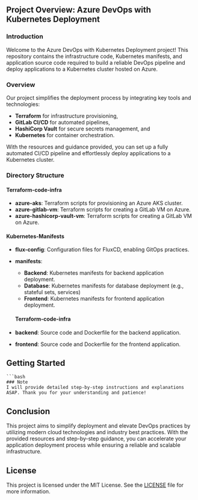 ## Project Overview: Azure DevOps with Kubernetes Deployment

### Introduction
Welcome to the Azure DevOps with Kubernetes Deployment project! This repository contains the infrastructure code, Kubernetes manifests, and application source code required to build a reliable DevOps pipeline and deploy applications to a Kubernetes cluster hosted on Azure.

### Overview
Our project simplifies the deployment process by integrating key tools and technologies:

- **Terraform** for infrastructure provisioning,
- **GitLab CI/CD** for automated pipelines,
- **HashiCorp Vault** for secure secrets management, and
- **Kubernetes** for container orchestration.

With the resources and guidance provided, you can set up a fully automated CI/CD pipeline and effortlessly deploy applications to a Kubernetes cluster.

### Directory Structure
#### Terraform-code-infra
- **azure-aks**: Terraform scripts for provisioning an Azure AKS cluster.
- **azure-gitlab-vm**: Terraform scripts for creating a GitLab VM on Azure.
- **azure-hashicorp-vault-vm**: Terraform scripts for creating a GitLab VM on Azure.

#### Kubernetes-Manifests
- **flux-config**: Configuration files for FluxCD, enabling GitOps practices.
- **manifests**: 
    - **Backend**: Kubernetes manifests for backend application deployment.
    - **Database**: Kubernetes manifests for database deployment (e.g., stateful sets, services) 
    - **Frontend**: Kubernetes manifests for frontend application deployment.

  #### Terraform-code-infra
- **backend**: Source code and Dockerfile for the backend application.
- **frontend**: Source code and Dockerfile for the frontend application.

## Getting Started
    ```bash
    ### Note
    I will provide detailed step-by-step instructions and explanations ASAP. Thank you for your understanding and patience!
  

## Conclusion
This project aims to simplify deployment and elevate DevOps practices by utilizing modern cloud technologies and industry best practices. With the provided resources and step-by-step guidance, you can accelerate your application deployment process while ensuring a reliable and scalable infrastructure.

## License
This project is licensed under the MIT License. See the [LICENSE](LICENSE) file for more information.